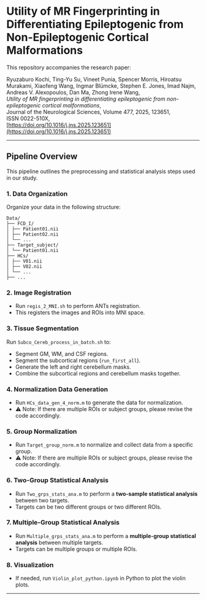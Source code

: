# Utility of MR Fingerprinting in Differentiating Epileptogenic from Non-Epileptogenic Cortical Malformations

This repository accompanies the research paper:

Ryuzaburo Kochi, Ting-Yu Su, Vineet Punia, Spencer Morris, Hiroatsu Murakami, Xiaofeng Wang, Ingmar Blümcke, Stephen E. Jones, Imad Najm, Andreas V. Alexopoulos, Dan Ma, Zhong Irene Wang,  
*Utility of MR fingerprinting in differentiating epileptogenic from non-epileptogenic cortical malformations*,  
Journal of the Neurological Sciences, Volume 477, 2025, 123651,  
ISSN 0022-510X,  
[https://doi.org/10.1016/j.jns.2025.123651](https://doi.org/10.1016/j.jns.2025.123651)

---

## Pipeline Overview
This pipeline outlines the preprocessing and statistical analysis steps used in our study.

### 1. Data Organization
Organize your data in the following structure:
```
Data/
├── FCD_I/
│ ├── Patient01.nii
│ ├── Patient02.nii
│ └── ...
├── Target_subject/
│ └── Patient01.nii
├── HCs/
│ ├── V01.nii
│ ├── V02.nii
│ └── ...
├── ...
```

### 2. Image Registration
- Run `regis_2_MNI.sh` to perform ANTs registration.  
- This registers the images and ROIs into MNI space.

### 3. Tissue Segmentation
Run `Subco_Cereb_process_in_batch.sh` to:  
- Segment GM, WM, and CSF regions.  
- Segment the subcortical regions (`run_first_all`).  
- Generate the left and right cerebellum masks.  
- Combine the subcortical regions and cerebellum masks together.  

### 4. Normalization Data Generation
- Run `HCs_data_gen_4_norm.m` to generate the data for normalization.  
- ⚠️ Note: If there are multiple ROIs or subject groups, please revise the code accordingly.  

### 5. Group Normalization
- Run `Target_group_norm.m` to normalize and collect data from a specific group.  
- ⚠️ Note: If there are multiple ROIs or subject groups, please revise the code accordingly.  

### 6. Two-Group Statistical Analysis
- Run `Two_grps_stats_ana.m` to perform a **two-sample statistical analysis** between two targets.  
- Targets can be two different groups or two different ROIs.  

### 7. Multiple-Group Statistical Analysis
- Run `Multiple_grps_stats_ana.m` to perform a **multiple-group statistical analysis** between multiple targets.  
- Targets can be multiple groups or multiple ROIs.  

### 8. Visualization
- If needed, run `Violin_plot_python.ipynb` in Python to plot the violin plots.  

---
